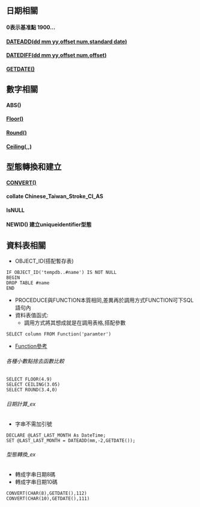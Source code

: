 ## 日期相關
#### 0表示基准點 1900...
#### [DATEADD(**dd mm yy**,**offset num**,**standard date**)](######日期計算_ex)
#### [DATEDIFF(**dd mm yy**,**offset num**,**offset**)](######日期計算_ex)
#### [GETDATE()](######型態轉換_ex)
## 數字相關
#### ABS()
#### [Floor()](######各種小數點捨去函數比較)
#### [Round()](######各種小數點捨去函數比較)
#### [Ceiling(,,)](######各種小數點捨去函數比較)
## 型態轉換和建立
#### [CONVERT()](######型態轉換_ex)
#### collate Chinese_Taiwan_Stroke_CI_AS
#### IsNULL
#### NEWID() 建立uniqueidentifier型態

## 資料表相關
- OBJECT_ID(搭配暫存表)
```
IF OBJECT_ID('tempdb..#name') IS NOT NULL
BEGIN
DROP TABLE #name
END
```
- PROCEDUCE與FUNCTION本質相同,差異再於調用方式FUNCTION可下SQL語句內
- 資料表值函式:
  - 調用方式將其想成就是在調用表格,搭配參數
```
SELECT column FROM Function('paramter')  
```


- [Function參考](https://medium.com/%E6%95%B8%E6%93%9A%E4%B8%8D%E6%AD%A2-not-only-data/%E5%A6%82%E4%BD%95%E5%8D%81%E5%88%86%E9%90%98%E5%85%A7%E5%BF%AB%E9%80%9F%E4%B8%8A%E6%89%8B%E8%88%87%E4%BD%BF%E7%94%A8-window-function-e24e0a7e75ba)

###### 各種小數點捨去函數比較
```
SELECT FLOOR(4.9)
SELECT CEILING(3.05)
SELECT ROUND(3.4,0)
```

###### 日期計算_ex
- 字串不需加引號
```
DECLARE @LAST_LAST_MONTH As DateTime;
SET @LAST_LAST_MONTH = DATEADD(mm,-2,GETDATE());
```
###### 型態轉換_ex
- 轉成字串日期8碼
- 轉成字串日期10碼
```
CONVERT(CHAR(8),GETDATE(),112)
CONVERT(CHAR(10),GETDATE(),111)
```
